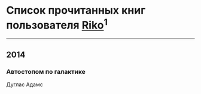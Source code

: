 # Список прочитанных книг пользователя [Riko](https://www.facebook.com/app_scoped_user_id/778372082278829/)<sup>1</sup>
---

## 2014

### Автостопом по галактике
Дуглас Адамс



